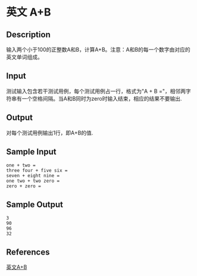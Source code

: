 # 英文 A+B

## Description

输入两个小于100的正整数A和B，计算A+B。注意：A和B的每一个数字由对应的英文单词组成。

## Input

测试输入包含若干测试用例，每个测试用例占一行，格式为"A + B ="，相邻两字符串有一个空格间隔。当A和B同时为zero时输入结束，相应的结果不要输出.

## Output

对每个测试用例输出1行，即A+B的值.

## Sample Input

```
one + two =
three four + five six =
seven + eight nine =
one two + two zero =
zero + zero =
```

## Sample Output

```
3
90
96
32
```

## References

[英文A+B](http://cpp.zjut.edu.cn/ShowProblem.aspx?ShowID=1387)
